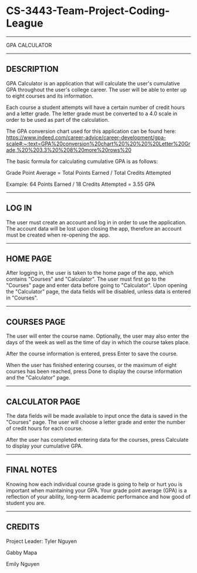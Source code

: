 # CS-3443-Team-Project-Coding-League


------------------------ 
GPA CALCULATOR

------------------------
DESCRIPTION
------------------------
GPA Calculator is an application that will calculate the user's cumulative GPA throughout the user's college career. The user will be able to enter up to eight courses and its information.

Each course a student attempts will have a certain number of credit hours and a letter grade. The letter grade must be converted to a 4.0 scale in order to be used as part of the calculation.

The GPA conversion chart used for this application can be found here: https://www.indeed.com/career-advice/career-development/gpa-scale#:~:text=GPA%20conversion%20chart%20%20%20%20Letter%20Grade,%20%203.3%20%208%20more%20rows%20

The basic formula for calculating cumulative GPA is as follows:

Grade Point Average = Total Points Earned / Total Credits Attempted

Example:
64 Points Earned / 18 Credits Attempted = 3.55 GPA

------------------------
LOG IN
------------------------
The user must create an account and log in in order to use the application. The account data will be lost upon closing the app, therefore an account must be created when re-opening the app.

------------------------
HOME PAGE
------------------------
After logging in, the user is taken to the home page of the app, which contains "Courses" and "Calculator". The user must first go to the "Courses" page and enter data before going to "Calculator". Upon opening the "Calculator" page, the data fields will be disabled, unless data is entered in "Courses".

------------------------
COURSES PAGE
------------------------
The user will enter the course name. Optionally, the user may also enter the days of the week as well as the time of day in which the course takes place.

After the course information is entered, press Enter to save the course.

When the user has finished entering courses, or the maximum of eight courses has been reached, press Done to display the course information and the "Calculator" page.

-----------------------
CALCULATOR PAGE
-----------------------
The data fields will be made available to input once the data is saved in the "Courses" page. The user will choose a letter grade and enter the number of credit hours for each course.

After the user has completed entering data for the courses, press Calculate to display your cumulative GPA.

-----------------------
FINAL NOTES
-----------------------
Knowing how each individual course grade is going to help or hurt you is important when maintaining your GPA. Your grade point average (GPA) is a reflection of your ability, long-term academic performance and how good of student you are. 

-----------------------
CREDITS
-----------------------
Project Leader: Tyler Nguyen

Gabby Mapa

Emily Nguyen
